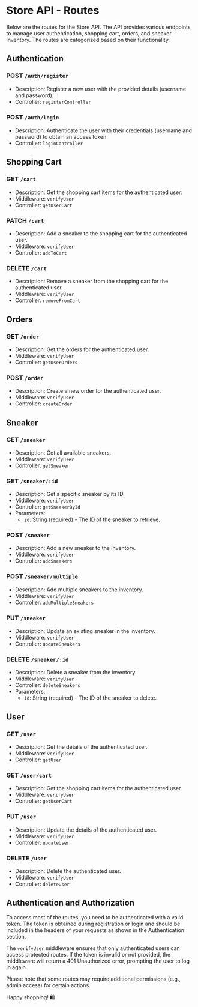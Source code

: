 # Store API - Routes

Below are the routes for the Store API. The API provides various endpoints to manage user authentication, shopping cart, orders, and sneaker inventory. The routes are categorized based on their functionality.

## Authentication

### POST `/auth/register`
- Description: Register a new user with the provided details (username and password).
- Controller: `registerController`

### POST `/auth/login`
- Description: Authenticate the user with their credentials (username and password) to obtain an access token.
- Controller: `loginController`

## Shopping Cart

### GET `/cart`
- Description: Get the shopping cart items for the authenticated user.
- Middleware: `verifyUser`
- Controller: `getUserCart`

### PATCH `/cart`
- Description: Add a sneaker to the shopping cart for the authenticated user.
- Middleware: `verifyUser`
- Controller: `addToCart`

### DELETE `/cart`
- Description: Remove a sneaker from the shopping cart for the authenticated user.
- Middleware: `verifyUser`
- Controller: `removeFromCart`

## Orders

### GET `/order`
- Description: Get the orders for the authenticated user.
- Middleware: `verifyUser`
- Controller: `getUserOrders`

### POST `/order`
- Description: Create a new order for the authenticated user.
- Middleware: `verifyUser`
- Controller: `createOrder`

## Sneaker

### GET `/sneaker`
- Description: Get all available sneakers.
- Middleware: `verifyUser`
- Controller: `getSneaker`

### GET `/sneaker/:id`
- Description: Get a specific sneaker by its ID.
- Middleware: `verifyUser`
- Controller: `getSneakerById`
- Parameters:
  - `id`: String (required) - The ID of the sneaker to retrieve.

### POST `/sneaker`
- Description: Add a new sneaker to the inventory.
- Middleware: `verifyUser`
- Controller: `addSneakers`

### POST `/sneaker/multiple`
- Description: Add multiple sneakers to the inventory.
- Middleware: `verifyUser`
- Controller: `addMultipleSneakers`

### PUT `/sneaker`
- Description: Update an existing sneaker in the inventory.
- Middleware: `verifyUser`
- Controller: `updateSneakers`

### DELETE `/sneaker/:id`
- Description: Delete a sneaker from the inventory.
- Middleware: `verifyUser`
- Controller: `deleteSneakers`
- Parameters:
  - `id`: String (required) - The ID of the sneaker to delete.

## User

### GET `/user`
- Description: Get the details of the authenticated user.
- Middleware: `verifyUser`
- Controller: `getUser`

### GET `/user/cart`
- Description: Get the shopping cart items for the authenticated user.
- Middleware: `verifyUser`
- Controller: `getUserCart`

### PUT `/user`
- Description: Update the details of the authenticated user.
- Middleware: `verifyUser`
- Controller: `updateUser`

### DELETE `/user`
- Description: Delete the authenticated user.
- Middleware: `verifyUser`
- Controller: `deleteUser`

## Authentication and Authorization

To access most of the routes, you need to be authenticated with a valid token. The token is obtained during registration or login and should be included in the headers of your requests as shown in the Authentication section.

The `verifyUser` middleware ensures that only authenticated users can access protected routes. If the token is invalid or not provided, the middleware will return a 401 Unauthorized error, prompting the user to log in again.

Please note that some routes may require additional permissions (e.g., admin access) for certain actions.

Happy shopping! 🛍️